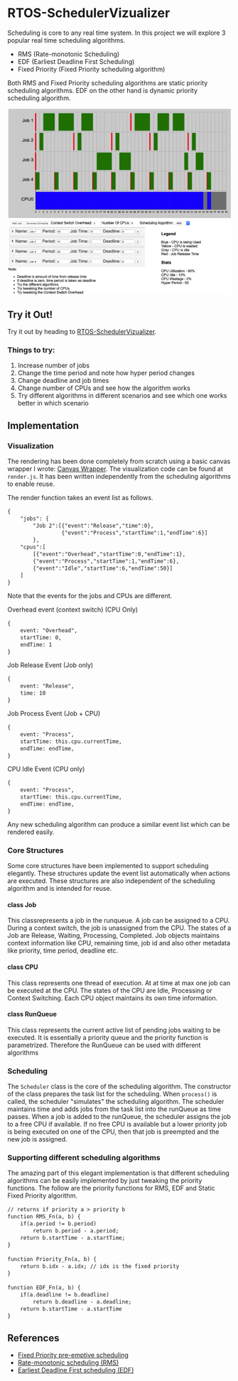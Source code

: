 # RTOS-SchedulerVizualizer

Scheduling is core to any real time system. In this project we will explore 3 popular real time scheduling algorithms.

* RMS (Rate-monotonic Scheduling)
* EDF (Earliest Deadline First Scheduling)
* Fixed Priority (Fixed Priority scheduling algorithm)

Both RMS and Fixed Priority scheduling algorithms are static priority scheduling algorithms. EDF on the other hand is dynamic priority scheduling algorithm.

![Main](/images/main.png)

## Try it Out!

Try it out by heading to [RTOS-SchedulerVizualizer](https://satu0king.github.io/RTOS-SchedulerVizualizer/). 

### Things to try:

1. Increase number of jobs
1. Change the time period and note how hyper period changes
1. Change deadline and job times 
1. Change number of CPUs and see how the algorithm works
1. Try different algorithms in different scenarios and see which one works better in which scenario

## Implementation

### Visualization
The rendering has been done completely from scratch using a basic canvas wrapper I wrote: [Canvas Wrapper](https://github.com/zense/Canvas-Competition). The visualization code can be found at `render.js`. It has been written independently from the scheduling algorithms to enable reuse. 

The render function takes an event list as follows.
```
{
    "jobs": {
        "Job 2":[{"event":"Release","time":0},
                 {"event":"Process","startTime":1,"endTime":6}]
        },
    "cpus":[
        [{"event":"Overhead","startTime":0,"endTime":1},
        {"event":"Process","startTime":1,"endTime":6}, 
        {"event":"Idle","startTime":6,"endTime":50}]
    ]
}
```

Note that the events for the jobs and CPUs are different.

Overhead event (context switch) (CPU Only)
```
{
    event: "Overhead",
    startTime: 0,
    endTime: 1
}
```
Job Release Event (Job only)
```
{
    event: "Release",
    time: 10
}
```

Job Process Event (Job + CPU)
```
{
    event: "Process",
    startTime: this.cpu.currentTime,
    endTime: endTime,
}
```


CPU Idle Event (CPU only)
```
{
    event: "Process",
    startTime: this.cpu.currentTime,
    endTime: endTime,
}
```

Any new scheduling algorithm can produce a similar event list which can be rendered easily.

### Core Structures 

Some core structures have been implemented to support scheduling elegantly. These structures update the event list automatically when actions are executed. These structures are also independent of the scheduling algorithm and is intended for reuse.

#### class Job 
This classrepresents a job in the runqueue. A job can be assigned to a CPU. During a context switch, the job is unassigned from the CPU. The states of a Job are Release, Waiting, Processing, Completed. Job objects maintains context information like CPU, remaining time, job id and also other metadata like priority, time period, deadline etc.

#### class CPU
This class represents one thread of execution. At at time at max one job can be executed at the CPU. The states of the CPU are Idle, Processing or Context Switching. Each CPU object maintains its own time information.

#### class RunQueue
This class represents the current active list of pending jobs waiting to be executed. It is essentially a priority queue and the priority function is parametrized. Therefore the RunQueue can be used with different algorithms


### Scheduling 

The `Scheduler` class is the core of the scheduling algorithm. The constructor of the class prepares the task list for the scheduling. When `process()` is called, the scheduler "simulates" the scheduling algorithm. The scheduler maintains time and adds jobs from the task list into the runQueue as time passes. When a job is added to the runQueue, the scheduler assigns the job to a free CPU if available. If no free CPU is available but a lower priority job is being executed on one of the CPU, then that job is preempted and the new job is assigned. 

### Supporting different scheduling algorithms
The amazing part of this elegant implementation is that different scheduling algorithms can be easily implemented by just tweaking the priority functions. The follow are the priority functions for RMS, EDF and Static Fixed Priority algorithm.
```
// returns if priority a > priority b
function RMS_Fn(a, b) { 
    if(a.period != b.period)
        return b.period - a.period;
    return b.startTime - a.startTime;
}

function Priority_Fn(a, b) { 
    return b.idx - a.idx; // idx is the fixed priority
}

function EDF_Fn(a, b) { 
    if(a.deadline != b.deadline) 
        return b.deadline - a.deadline;
    return b.startTime - a.startTime 
}
```


## References
* [Fixed Priority pre-emptive scheduling](https://en.wikipedia.org/wiki/Fixed-priority_pre-emptive_scheduling)
* [Rate-monotonic scheduling (RMS)](https://en.wikipedia.org/wiki/Rate-monotonic_scheduling)
* [Earliest Deadline First scheduling (EDF)](https://en.wikipedia.org/wiki/Earliest_deadline_first_scheduling)


